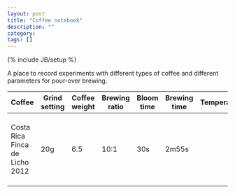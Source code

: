 ```yaml
---
layout: post
title: "Coffee notebook"
description: ""
category: 
tags: []
---
```

{% include JB/setup %}

A place to record experiments with different types of coffee and different parameters for pour-over brewing.


| Coffee | Grind setting | Coffee weight | Brewing ratio | Bloom time | Brewing time | Temperature | Notes |
|--------|---------------|---------------|---------------|------------|--------------|-------------|-------|
| Costa Rica Finca de Licho 2012 | 20g | 6.5 | 10:1 | 30s | 2m55s | | Not much aroma, toffee caramel, good acidity, no bitterness |



